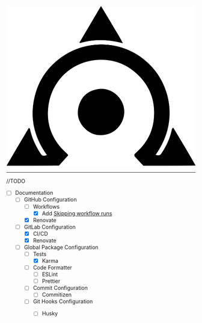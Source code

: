 <p align="center">
    <img src="./assets/img/omega.svg" alt="hellstack.dev logo">
</p>

---

//TODO

- [ ] Documentation
    - [ ] GitHub Configuration
        - [ ] Workflows
            - [x] Add [Skipping workflow runs](./WORKFLOWS.md#skipping-workflow-runs)
        - [x] Renovate             
    - [ ] GitLab Configuration
        - [x] CI/CD
        - [x] Renovate
    - [ ] Global Package Configuration
        - [ ] Tests
            - [x] Karma
        - [ ] Code Formatter
            - [ ] ESLint
            - [ ] Prettier
        - [ ] Commit Configuration
            - [ ] Commitizen
        - [ ] Git Hooks Configuration
            - [ ] Husky

